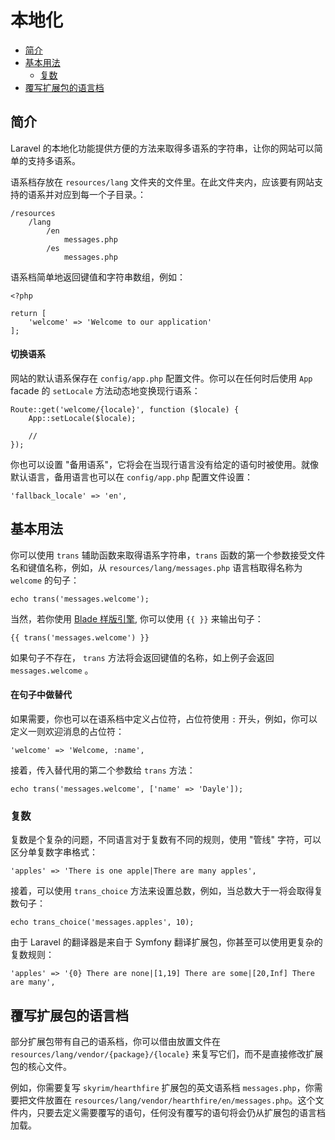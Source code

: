 # 本地化

- [简介](#introduction)
- [基本用法](#basic-usage)
    - [复数](#pluralization)
- [覆写扩展包的语言档](#overriding-vendor-language-files)

<a name="introduction"></a>
## 简介

Laravel 的本地化功能提供方便的方法来取得多语系的字符串，让你的网站可以简单的支持多语系。

语系档存放在 `resources/lang` 文件夹的文件里。在此文件夹内，应该要有网站支持的语系并对应到每一个子目录。：

    /resources
        /lang
            /en
                messages.php
            /es
                messages.php

语系档简单地返回键值和字符串数组，例如：

    <?php

    return [
        'welcome' => 'Welcome to our application'
    ];

#### 切换语系

网站的默认语系保存在 `config/app.php` 配置文件。你可以在任何时后使用 `App` facade 的 `setLocale` 方法动态地变换现行语系：

    Route::get('welcome/{locale}', function ($locale) {
        App::setLocale($locale);

        //
    });

你也可以设置 "备用语系"，它将会在当现行语言没有给定的语句时被使用。就像默认语言，备用语言也可以在 `config/app.php` 配置文件设置：

    'fallback_locale' => 'en',

<a name="basic-usage"></a>
## 基本用法

你可以使用 `trans` 辅助函数来取得语系字符串，`trans` 函数的第一个参数接受文件名和键值名称，例如，从 `resources/lang/messages.php` 语言档取得名称为 `welcome` 的句子：

    echo trans('messages.welcome');

当然，若你使用 [Blade 样版引擎](/docs/{{version}}/blade), 你可以使用 `{{ }}` 来输出句子：

    {{ trans('messages.welcome') }}

如果句子不存在， `trans` 方法将会返回键值的名称，如上例子会返回 `messages.welcome` 。

#### 在句子中做替代

如果需要，你也可以在语系档中定义占位符，占位符使用 `:` 开头，例如，你可以定义一则欢迎消息的占位符：

    'welcome' => 'Welcome, :name',

接着，传入替代用的第二个参数给 `trans` 方法：

    echo trans('messages.welcome', ['name' => 'Dayle']);

<a name="pluralization"></a>
### 复数

复数是个复杂的问题，不同语言对于复数有不同的规则，使用 "管线" 字符，可以区分单复数字串格式：

    'apples' => 'There is one apple|There are many apples',

接着，可以使用 `trans_choice` 方法来设置总数，例如，当总数大于一将会取得复数句子：

    echo trans_choice('messages.apples', 10);

由于 Laravel 的翻译器是来自于 Symfony 翻译扩展包，你甚至可以使用更复杂的复数规则：

    'apples' => '{0} There are none|[1,19] There are some|[20,Inf] There are many',

<a name="overriding-vendor-language-files"></a>
## 覆写扩展包的语言档

部分扩展包带有自己的语系档，你可以借由放置文件在 `resources/lang/vendor/{package}/{locale}` 来复写它们，而不是直接修改扩展包的核心文件。

例如，你需要复写 `skyrim/hearthfire` 扩展包的英文语系档 `messages.php`，你需要把文件放置在 `resources/lang/vendor/hearthfire/en/messages.php`。这个文件内，只要去定义需要覆写的语句，任何没有覆写的语句将会仍从扩展包的语言档加载。
